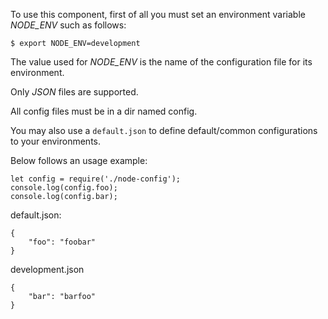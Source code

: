 To use this component, first of all you must set an environment variable _NODE_ENV_ such as follows:
```
$ export NODE_ENV=development
```

The value used for _NODE_ENV_ is the name of the configuration file for its environment.

Only _JSON_ files are supported.

All config files must be in a dir named config.

You may also use a `default.json` to define default/common configurations to your environments.

Below follows an usage example:
```
let config = require('./node-config');
console.log(config.foo);
console.log(config.bar);
```

default.json:
```
{
    "foo": "foobar"
}
```

development.json
```
{
    "bar": "barfoo"
}
```
